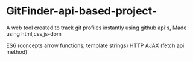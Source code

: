 # GitFinder-api-based-project-
A web tool created to track git profiles instantly using github api's, Made using html,css,js-dom 

ES6 (concepts arrow functions, template strings)
HTTP AJAX (fetch api method)
